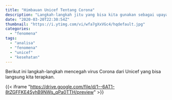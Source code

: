 ```yaml
---
title: "Himbauan Unicef Tentang Corona"
description: "Langkah-langkah jitu yang bisa kita gunakan sebagai upaya preventif terhadap Corona"
date: "2020-03-20T22:30:54Z"
thumbnail: "https://i.ytimg.com/vi/wfa7gXxVGc4/hqdefault.jpg"
categories:
  - "fenomena"
tags:
  - "analisa"
  - "fenomena"
  - "unicef"
  - "kesehatan"
---
```


Berikut ini langkah-langkah mencegah virus Corona dari Unicef yang bisa langsung kita terapkan.

{{< iframe "https://drive.google.com/file/d/1--6AT1-8tZGFFKE4SyhB9NWs_qPa0TTH/preview" >}}